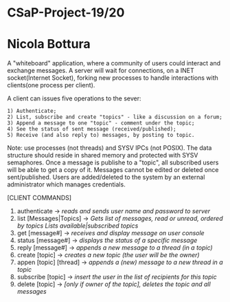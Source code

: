 # CSaP-Project-19/20
#
#
# Nicola Bottura 

A "whiteboard" application, where a community of users could interact and exchange messages.
A server will wait for connections, on a INET socket(Internet Socket), forking new processes to handle interactions with clients(one process per client).

A client can issues five operations to the sever:

	1) Authenticate;
	2) List, subscribe and create "topics" - like a discussion on a forum;
	3) Append a message to one "topic" - comment under the topic;
	4) See the status of sent message (received/published);
	5) Receive (and also reply to) messages, by posting to topic.

Note: 	use processes (not threads) and SYSV IPCs (not POSIX).
      	The data structure should reside in shared memory and protected
      	with SYSV semaphores.
	Once a message is publishe to a "topic", all subscribed users will be able to get a copy of it.
	Messages cannot be edited or deleted once sent/published.
	Users are added/deleted to the system by an external administrator which manages credentials.

[CLIENT COMMANDS]
1. authenticate -> *reads and sends user name and password to server*
2. list \[Messages|Topics] ->	*Gets list of messages, read or unread, ordered by topics*
				*Lists available|subscribed topics*
3. get \[message#] -> *receives and display message on user console*
4. status \[message#] -> *displays the status of a specific message*
5. reply \[message#] -> *appends a new message to a thread (in a topic)*
6. create \[topic] -> *creates a new topic (the user will be the owner)*
7. appen \[topic] \[thread] -> *appends a (new) message to a new thread in a topic*
8. subscribe \[topic] -> *insert the user in the list of recipients for this topic*
9. delete \[topic] -> *[only if owner of the topic], deletes the topic and all messages*
